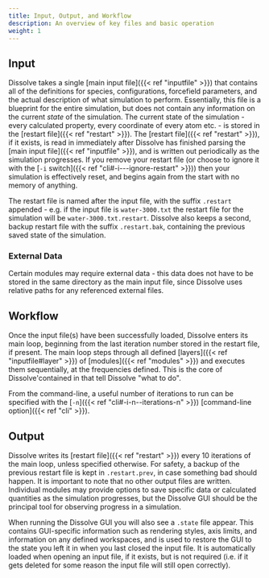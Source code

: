 ```yaml
---
title: Input, Output, and Workflow
description: An overview of key files and basic operation
weight: 1
---
```


## Input

Dissolve takes a single [main input file]({{< ref "inputfile" >}}) that contains all of the definitions for species, configurations, forcefield parameters, and the actual description of what simulation to perform. Essentially, this file is a blueprint for the entire simulation, but does not contain any information on the current _state_ of the simulation. The current state of the simulation - every calculated property, every coordinate of every atom etc. - is stored in the [restart file]({{< ref "restart" >}}). The [restart file]({{< ref "restart" >}}), if it exists, is read in immediately after Dissolve has finished parsing the [main input file]({{< ref "inputfile" >}}), and is written out periodically as the simulation progresses. If you remove your restart file (or choose to ignore it with the [`-i` switch]({{< ref "cli#-i---ignore-restart" >}})) then your simulation is effectively reset, and begins again from the start with no memory of anything.

The restart file is named after the input file, with the suffix `.restart` appended - e.g. if the input file is `water-3000.txt` the restart file for the simulation will be `water-3000.txt.restart`. Dissolve also keeps a second, backup restart file with the suffix `.restart.bak`, containing the previous saved state of the simulation.

### External Data

Certain modules may require external data - this data does not have to be stored in the same directory as the main input file, since Dissolve uses relative paths for any referenced external files.

## Workflow

Once the input file(s) have been successfully loaded, Dissolve enters its main loop, beginning from the last iteration number stored in the restart file, if present. The main loop steps through all defined [layers]({{< ref "inputfile#layer" >}}) of [modules]({{< ref "modules" >}}) and executes them sequentially, at the frequencies defined. This is the core of Dissolve'contained in that tell Dissolve "what to do".

From the command-line, a useful number of iterations to run can be specified with the [`-n`]({{< ref "cli#-i-n--iterations-n" >}}) [command-line option]({{< ref "cli" >}}).

## Output

Dissolve writes its [restart file]({{< ref "restart" >}}) every 10 iterations of the main loop, unless specified otherwise. For safety, a backup of the previous restart file is kept in `.restart.prev`, in case something bad should happen. It is important to note that no other output files are written. Individual modules may provide options to save specific data or calculated quantities as the simulation progresses, but the Dissolve GUI should be the principal tool for observing progress in a simulation.

When running the Dissolve GUI you will also see a `.state` file appear. This contains GUI-specific information such as rendering styles, axis limits, and information on any defined workspaces, and is used to restore the GUI to the state you left it in when you last closed the input file. It is automatically loaded when opening an input file, if it exists, but is not required (i.e. if it gets deleted for some reason the input file will still open correctly).
